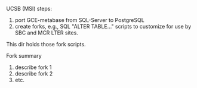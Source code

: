 UCSB (MSI) steps:
 1. port GCE-metabase from SQL-Server to PostgreSQL
 2. create forks, e.g., SQL "ALTER TABLE..."  scripts to customize for use by SBC and MCR LTER sites.
 
This dir holds those fork scripts.

Fork summary
1. describe fork 1
1. describe fork 2
1. etc.
